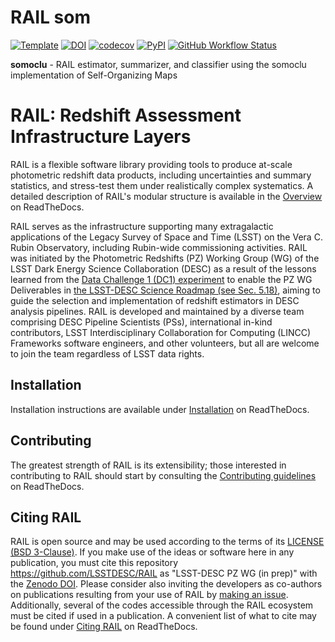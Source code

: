 # RAIL som

[![Template](https://img.shields.io/badge/Template-LINCC%20Frameworks%20Python%20Project%20Template-brightgreen)](https://lincc-ppt.readthedocs.io/en/latest/)
[![DOI](https://zenodo.org/badge/223043497.svg)](https://zenodo.org/badge/latestdoi/223043497)
[![codecov](https://codecov.io/gh/LSSTDESC/rail_som/branch/main/graph/badge.svg)](https://codecov.io/gh/LSSTDESC/rail_som)
[![PyPI](https://img.shields.io/pypi/v/pz-rail-som?color=blue&logo=pypi&logoColor=white)](https://pypi.org/project/pz-rail-som/)
[![GitHub Workflow Status](https://img.shields.io/github/actions/workflow/status/LSSTDESC/rail_som/smoke-test.yml)](https://github.com/LSSTDESC/rail_som/actions/workflows/smoke-test.yml)

**somoclu** - RAIL estimator, summarizer, and classifier using the somoclu implementation of Self-Organizing Maps

# RAIL: Redshift Assessment Infrastructure Layers

RAIL is a flexible software library providing tools to produce at-scale
photometric redshift data products, including uncertainties and summary
statistics, and stress-test them under realistically complex systematics.
A detailed description of RAIL's modular structure is available in the 
[Overview](https://lsstdescrail.readthedocs.io/en/latest/source/overview.html) 
on ReadTheDocs.

RAIL serves as the infrastructure supporting many extragalactic applications 
of the Legacy Survey of Space and Time (LSST) on the Vera C. Rubin Observatory,
including Rubin-wide commissioning activities. RAIL was initiated by the
Photometric Redshifts (PZ) Working Group (WG) of the LSST Dark Energy Science 
Collaboration (DESC) as a result of the lessons learned from the 
[Data Challenge 1 (DC1) experiment](https://academic.oup.com/mnras/article/499/2/1587/5905416) 
to enable the PZ WG Deliverables in 
[the LSST-DESC Science Roadmap (see Sec. 5.18)](https://lsstdesc.org/assets/pdf/docs/DESC_SRM_latest.pdf), 
aiming to guide the selection and implementation of redshift estimators in DESC
analysis pipelines. RAIL is developed and maintained by a diverse team
comprising DESC Pipeline Scientists (PSs), international in-kind contributors,
LSST Interdisciplinary Collaboration for Computing (LINCC) Frameworks software
engineers, and other volunteers, but all are welcome to join the team
regardless of LSST data rights. 

## Installation

Installation instructions are available under 
[Installation](https://lsstdescrail.readthedocs.io/en/latest/source/installation.html)
on ReadTheDocs.

## Contributing

The greatest strength of RAIL is its extensibility; those interested in
contributing to RAIL should start by consulting the 
[Contributing guidelines](https://lsstdescrail.readthedocs.io/en/latest/source/contributing.html)
on ReadTheDocs.

## Citing RAIL

RAIL is open source and may be used according to the terms of its 
[LICENSE](https://github.com/LSSTDESC/RAIL/blob/main/LICENSE) 
[(BSD 3-Clause)](https://opensource.org/licenses/BSD-3-Clause).
If you make use of the ideas or software here in any publication, you must cite
this repository <https://github.com/LSSTDESC/RAIL> as "LSST-DESC PZ WG (in prep)" 
with the [Zenodo DOI](https://doi.org/10.5281/zenodo.7017551).
Please consider also inviting the developers as co-authors on publications
resulting from your use of RAIL by 
[making an issue](https://github.com/LSSTDESC/RAIL/issues/new/choose).
Additionally, several of the codes accessible through the RAIL ecosystem must 
be cited if used in a publication. A convenient list of what to cite may be found under 
[Citing RAIL](https://lsstdescrail.readthedocs.io/en/latest/source/citing.html) on ReadTheDocs.
